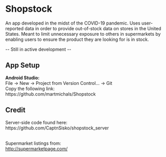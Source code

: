 # Shopstock

An app developed in the midst of the COVID-19 pandemic. Uses user-reported data in order to provide out-of-stock data on stores in the
United States. Meant to limit unnecessary exposure to others in supermarkets by enabling users to ensure the product they are looking for is in stock.<br>

-- Still in active development --<br>


<h2>App Setup</h2>
<b>Android Studio:</b><br>
File -> New -> Project from Version Control... -> Git <br>
Copy the following link:<br>
https://github.com/martmichals/Shopstock

<h2>Credit</h2>
Server-side code found here:<br>
https://github.com/CaptnSisko/shopstock_server<br><br>
  
Supermarket listings from:<br>
http://supermarketpage.com/<br>
